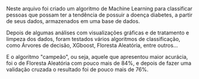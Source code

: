 Neste arquivo foi criado um algoritmo de Machine Learning para classificar pessoas que possam ter a tendência de possuir a doença diabetes,
a partir de seus dados, armazenados em uma base de dados.

Depois de algumas análises com visualizações gráficas e de tratamento e limpeza dos dados, foram testados vários algoritmos de classificação,
como Árvores de decisão, XGboost, Floresta Aleatória, entre outros...

E o algoritmo "campeão", ou seja, aquele que apresentou maior acurácia, foi o de Floresta Aleatória com pouco mais de 84%, e depois de fazer uma
validação cruzada o resultado foi de pouco mais de 76%.
